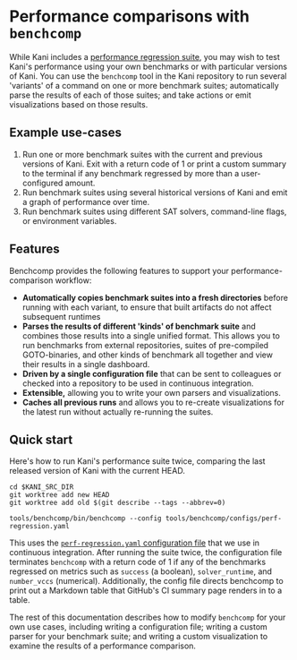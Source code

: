 # Performance comparisons with `benchcomp`

While Kani includes a [performance regression suite](https://github.com/model-checking/kani/tree/main/tests/perf), you may wish to test Kani's performance using your own benchmarks or with particular versions of Kani.
You can use the `benchcomp` tool in the Kani repository to run several 'variants' of a command on one or more benchmark suites; automatically parse the results of each of those suites; and take actions or emit visualizations based on those results.

## Example use-cases

1. Run one or more benchmark suites with the current and previous versions of Kani.
   Exit with a return code of 1 or print a custom summary to the terminal if any benchmark regressed by more than a user-configured amount.
1. Run benchmark suites using several historical versions of Kani and emit a graph of performance over time.
1. Run benchmark suites using different SAT solvers, command-line flags, or environment variables.

## Features

Benchcomp provides the following features to support your performance-comparison workflow:

* **Automatically copies benchmark suites into a fresh directories** before running with each variant, to ensure that built artifacts do not affect subsequent runtimes
* **Parses the results of different 'kinds' of benchmark suite** and combines those results into a single unified format.
  This allows you to run benchmarks from external repositories, suites of pre-compiled GOTO-binaries, and other kinds of benchmark all together and view their results in a single dashboard.
* **Driven by a single configuration file** that can be sent to colleagues or checked into a repository to be used in continuous integration.
* **Extensible,** allowing you to write your own parsers and visualizations.
* **Caches all previous runs** and allows you to re-create visualizations for the latest run without actually re-running the suites.

## Quick start

Here's how to run Kani's performance suite twice, comparing the last released version of Kani with the current HEAD.

```
cd $KANI_SRC_DIR
git worktree add new HEAD
git worktree add old $(git describe --tags --abbrev=0)

tools/benchcomp/bin/benchcomp --config tools/benchcomp/configs/perf-regression.yaml
```

This uses the [`perf-regression.yaml` configuration file](https://github.com/model-checking/kani/blob/main/tools/benchcomp/configs/perf-regression.yaml) that we use in continuous integration.
After running the suite twice, the configuration file terminates `benchcomp` with a return code of 1 if any of the benchmarks regressed on metrics such as `success` (a boolean), `solver_runtime`, and `number_vccs` (numerical).
Additionally, the config file directs benchcomp to print out a Markdown table that GitHub's CI summary page renders in to a table.

The rest of this documentation describes how to modify `benchcomp` for your own use cases, including writing a configuration file; writing a custom parser for your benchmark suite; and writing a custom visualization to examine the results of a performance comparison.
